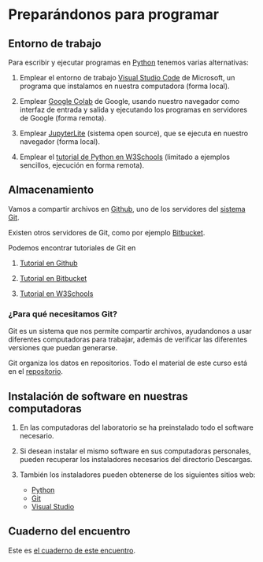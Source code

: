 # Preparándonos para programar

## Entorno de trabajo

Para escribir y ejecutar programas en [Python](https://docs.python.org/3/) tenemos varias alternativas:

1. Emplear el entorno de trabajo [Visual Studio Code](https://code.visualstudio.com/docs/languages/python) de Microsoft, un programa que instalamos en nuestra computadora (forma local).

2. Emplear [Google Colab](https://colab.research.google.com/) de Google, usando nuestro navegador como interfaz de entrada y salida y ejecutando los programas en servidores de Google (forma remota).

3. Emplear [JupyterLite](https://jupyterlite.github.io/demo/lab/index.html) (sistema open source), que se ejecuta en nuestro navegador (forma local).

4. Emplear el [tutorial de Python en W3Schools](https://www.w3schools.com/python/default.asp) (limitado a ejemplos sencillos, ejecución en forma remota).


## Almacenamiento

Vamos a compartir archivos en [Github](https://github.com/), uno de los servidores del [sistema Git](https://es.wikipedia.org/wiki/Git).

Existen otros servidores de Git, como por ejemplo [Bitbucket](https://bitbucket.org/).

Podemos encontrar tutoriales de Git en

1. [Tutorial en Github](https://docs.github.com/en/get-started/quickstart/hello-world)

2. [Tutorial en Bitbucket](https://www.atlassian.com/git/tutorials)

3. [Tutorial en W3Schools](https://www.w3schools.com/git/)


### ¿Para qué necesitamos Git?
Git es un sistema que nos permite compartir archivos, ayudandonos a usar diferentes computadoras para trabajar, además de verificar las diferentes versiones que puedan generarse.

Git organiza los datos en repositorios. Todo el material de este curso está en el [repositorio](https://github.com/DanielBerns/python_para_crd). 


## Instalación de software en nuestras computadoras

1. En las computadoras del laboratorio se ha preinstalado todo el software necesario.

2. Si desean instalar el mismo software en sus computadoras personales, pueden recuperar los instaladores necesarios del directorio Descargas.

3. También los instaladores pueden obtenerse de los siguientes sitios web:
   - [Python](https://www.python.org/downloads/)
   - [Git](https://git-scm.com/downloads)
   - [Visual Studio](https://code.visualstudio.com/docs/languages/python)

## Cuaderno del encuentro

Este es [el cuaderno de este encuentro](./notebooks/01-teoria-constantes_variables_y_flujo_de-control.ipynb). 
